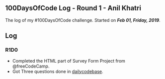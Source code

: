 ## 100DaysOfCode Log - Round 1 - **Anil Khatri**

The log of my #100DaysOfCode challenge. Started on ***Feb 01, Friday, 2019***.

## Log

### R1D0 
* Completed the HTML part of Survey Form Project from @freeCodeCamp.
* Got Three questions done in [dailycodebase](https://github.com/CodeToExpress/dailycodebase).